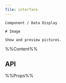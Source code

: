 ```yaml
---
file: interface
---
```


`````
Component / Data Display

# Image

Show and preview pictures.
`````

%%Content%%

## API

<div class="image-demo-props">

%%Props%%

</div>
